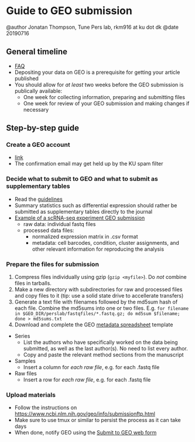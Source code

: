 # Guide to GEO submission
@author Jonatan Thompson, Tune Pers lab, rkm916 at ku dot dk
@date 20190716

## General timeline
* [FAQ](https://www.ncbi.nlm.nih.gov/geo/info/faq.html#whenaccessions)
* Depositing your data on GEO is a prerequisite for getting your article published
* You should allow for *at least* two weeks before the GEO submission is publically available:
  * One week for collecting information, preparing and submitting files
  * One week for review of your GEO submission and making changes if necessary

## Step-by-step guide 
### Create a GEO account
  * [link](https://www.ncbi.nlm.nih.gov/account/register/?back_url=/geo/submitter/) 
  * The confirmation email may get held up by the KU spam filter 
### Decide what to submit to GEO and what to submit as supplementary tables
  * Read the [guidelines](https://www.ncbi.nlm.nih.gov/geo/info/seq.html)
  * Summary statistics such as differential expression should rather be submitted as supplementary tables directly to the journal  
  * [Example of a scRNA-seq experiment GEO submission](https://www.ncbi.nlm.nih.gov/geo/query/acc.cgi?acc=GSE130710)
    * raw data: individual fastq files 
    * processed data files: 
       * normalized expression matrix in .csv format
       * metadata: cell barcodes, condition, cluster assignments, and other relevant information for reproducing the analysis
### Prepare the files for submission
  1. Compress files individually using gzip (`gzip <myfile>`). Do *not* combine files in tarballs.
  2. Make a new directory with subdirectories for raw and processed files and copy files to it (tip: use a solid state drive to accellerate transfers)
  3. Generate a text file with filenames followed by the md5sum hash of each file. Combine the md5sums into one or two files. E.g. `for filename in $GEO_DIR/perslab/fastqfiles/*.fastq.gz; do md5sum $filename; done > md5sums.txt`   
  4. Download and complete the GEO [metadata spreadsheet](https://www.ncbi.nlm.nih.gov/geo/info/examples/seq_template_v2.1.xls) template
  * Series
    * List the authors who have specifically worked on the data being submitted, as well as the last author(s). No need to list every author.
    * Copy and paste the relevant method sections from the manuscript   
  * Samples
    * Insert a column for *each raw file*, e.g. for each .fastq file 
  * Raw files
    * Insert a row for *each raw file*, e.g. for each .fastq file
### Upload materials
  * Follow the instructions on https://www.ncbi.nlm.nih.gov/geo/info/submissionftp.html
  * Make sure to use tmux or similar to persist the process as it can take days
  * When done, notify GEO using the [Submit to GEO web form](https://submit.ncbi.nlm.nih.gov/geo/submission/)


